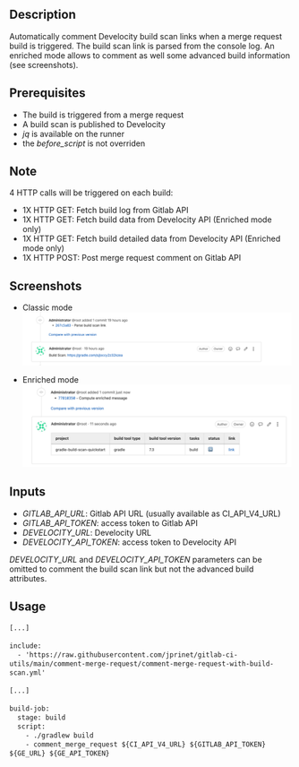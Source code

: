 ## Description

Automatically comment Develocity build scan links when a merge request build is triggered.
The build scan link is parsed from the console log.
An enriched mode allows to comment as well some advanced build information (see screenshots).

## Prerequisites
- The build is triggered from a merge request
- A build scan is published to Develocity
- _jq_ is available on the runner
- the _before_script_ is not overriden

## Note
4 HTTP calls will be triggered on each build:
- 1X HTTP GET: Fetch build log from Gitlab API
- 1X HTTP GET: Fetch build data from Develocity API (Enriched mode only)
- 1X HTTP GET: Fetch build detailed data from Develocity API (Enriched mode only)
- 1X HTTP POST: Post merge request comment on Gitlab API

## Screenshots

- Classic mode
![Classic mode](classic.png)

- Enriched mode
![Advanced mode](enriched.png)

## Inputs
- _GITLAB_API_URL_: Gitlab API URL (usually available as CI_API_V4_URL)
- _GITLAB_API_TOKEN_: access token to Gitlab API
- _DEVELOCITY_URL_: Develocity URL
- _DEVELOCITY_API_TOKEN_: access token to Develocity API

_DEVELOCITY_URL_ and _DEVELOCITY_API_TOKEN_ parameters can be omitted to comment the build scan link but not the advanced build attributes.

## Usage
```
[...]

include:
  - 'https://raw.githubusercontent.com/jprinet/gitlab-ci-utils/main/comment-merge-request/comment-merge-request-with-build-scan.yml'

[...]

build-job:
  stage: build
  script:
    - ./gradlew build
    - comment_merge_request ${CI_API_V4_URL} ${GITLAB_API_TOKEN} ${GE_URL} ${GE_API_TOKEN}
```

